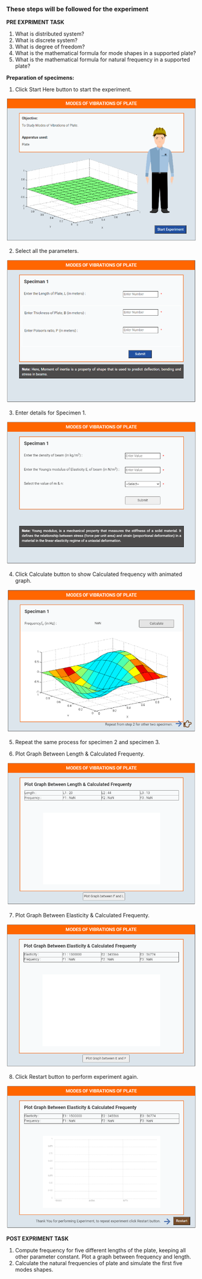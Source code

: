 ### These steps will be followed for the experiment
**PRE EXPRIMENT TASK**
<br>
1) What is distributed system?<br>
2) What is discrete system?<br>
3) What is degree of freedom?<br>
4) What is the mathematical formula for mode shapes in a supported
plate?<br>
5) What is the mathematical formula for natural frequency in a supported
plate?<br>

**Preparation of specimens:**

1. Click Start Here button to start the experiment.

<img src="images/pr1.png"/>

2. Select all the parameters.

<img src="images/pr2.png"/>

3. Enter details for Specimen 1.

<img src="images/pr3.png"/>

4. Click Calculate button to show Calculated frequency with animated graph.

<img src="images/pr4.png"/>

5. Repeat the same process for specimen 2 and specimen 3.
 
6. Plot Graph Between Length & Calculated Frequenty.

<img src="images/pr5.png"/>

7. Plot Graph Between Elasticity & Calculated Frequenty.

<img src="images/pr6.png"/>

8. Click Restart button to perform experiment again.

<img src="images/pr7.png"/><br>



**POST EXPRIMENT TASK**
<br>
1) Compute frequency for five different lengths of the plate, keeping all
other parameter constant. Plot a graph between frequency and length.<br>
2) Calculate the natural frequencies of plate and simulate the first five
modes shapes.<br>
